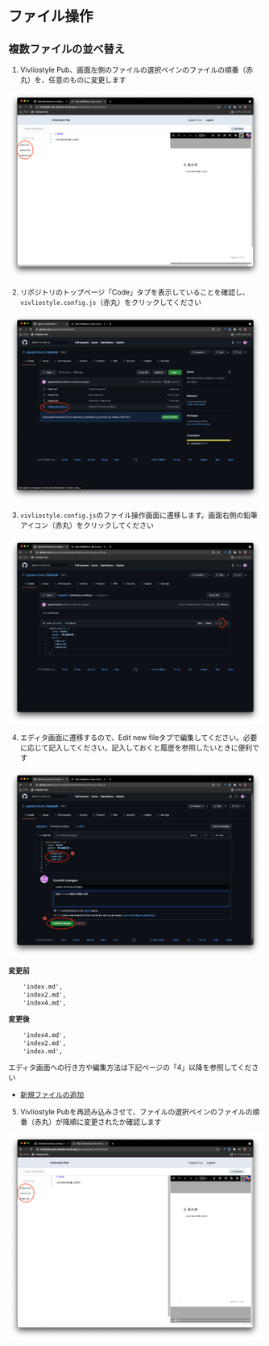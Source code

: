 # ファイル操作

## 複数ファイルの並べ替え

1. Vivliostyle Pub、画面左側のファイルの選択ペインのファイルの順番（赤丸）を、任意のものに変更します

![ ](images/file-operation/reordering-files/fig-1.png)

2. リポジトリのトップページ「Code」タブを表示していることを確認し、`vivliostyle.config.js`（赤丸）をクリックしてください

![ ](images/file-operation/reordering-files/fig-2.png)

3. `vivliostyle.config.js`のファイル操作画面に遷移します。画面右側の鉛筆アイコン（赤丸）をクリックしてください

![ ](images/file-operation/reordering-files/fig-3.png)

4. エディタ画面に遷移するので、Edit new fileタブで編集してください。必要に応じて記入してください。記入しておくと履歴を参照したいときに便利です

![ ](images/file-operation/reordering-files/fig-4.png)

**変更前**

```
    'index.md',
    'index2.md',
    'index4.md',
```

**変更後**

```
    'index4.md',
    'index2.md',
    'index.md',
```

エディタ画面への行き方や編集方法は下記ページの「4」以降を参照してください


- [新規ファイルの追加](ja/file-operation/adding-a-new-file.md)


5. Vivliostyle Pubを再読み込みさせて、ファイルの選択ペインのファイルの順番（赤丸）が降順に変更されたか確認します

![ ](images/file-operation/reordering-files/fig-5.png)